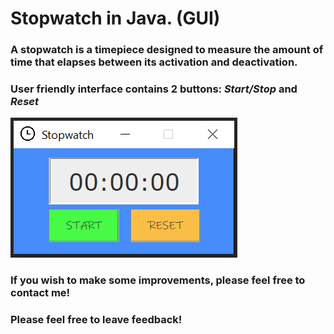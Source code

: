 # Stopwatch in Java. (GUI)

### A stopwatch is a timepiece designed to measure the amount of time that elapses between its activation and deactivation.
### User friendly interface contains 2 buttons: ***Start/Stop*** and ***Reset*** <br/>
![Screenshot of Stopwatch](https://github.com/Kamran-Dev/StartStopWatch_Java_Project/blob/master/Stopwatch.PNG)  <br/>
### If you wish to make some improvements, please feel free to contact me!
### Please feel free to leave feedback!

